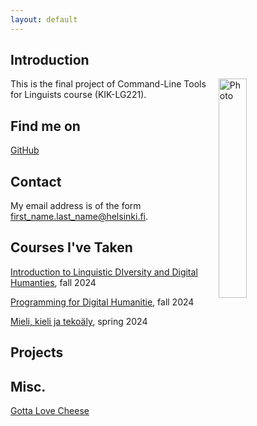 ```yaml
---
layout: default
---
```


## Introduction

<img src="assets/images/me.jpg" alt="Photo" hspace="20" width="30%" align="right"/> This is the final project of Command-Line Tools for Linguists course (KIK-LG221). 

## Find me on

[GitHub](https://github.com/katja-cmd)

## Contact

My email address is of the form first_name.last_name@helsinki.fi. 

## Courses I've Taken

[Introduction to Linquistic DIversity and Digital Humanties](hhttps://studies.helsinki.fi/kurssit/toteutus/hy-opt-cur-2425-9df97501-21e6-4b8d-9de4-e91303f2ff71/LDA-301), fall 2024

[Programming for Digital Humanitie](https://studies.helsinki.fi/kurssit/toteutus/hy-opt-cur-2425-d85cca5c-0a41-4332-9f2b-5f8d82d602c9/LDA-H511), fall 2024

[Mieli, kieli ja tekoäly](https://studies.helsinki.fi/kurssit/toteutus/otm-f6f9f90c-0541-40a1-b63a-68b89050542c/LDA-C318/Avoin_yo_Mieli_kieli_ja_tek%C3%B6%C3%A4ly_kognitiotieteen_n%C3%A4k%C3%B6kulmia), spring 2024

## Projects

## Misc. 

[Gotta Love Cheese](https://en.wikipedia.org/wiki/Cheese) 